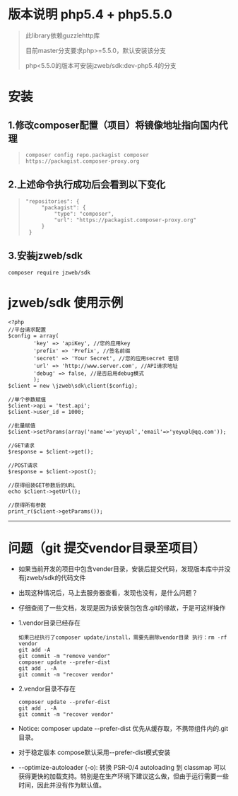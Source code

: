 # 版本说明 php5.4 + php5.5.0

> 此library依赖guzzlehttp库
>
> 目前master分支要求php>=5.5.0，默认安装该分支
>
> php<5.5.0的版本可安装jzweb/sdk:dev-php5.4的分支

# 安装 

## 1.修改composer配置（项目）将镜像地址指向国内代理

>```
>composer config repo.packagist composer https://packagist.composer-proxy.org
>```

## 2.上述命令执行成功后会看到以下变化

>```
>"repositories": {
>      "packagist": {
>          "type": "composer",
>          "url": "https://packagist.composer-proxy.org"
>      }
>  }
>```

## 3.安装jzweb/sdk
```
composer require jzweb/sdk
```


# jzweb/sdk 使用示例
```
<?php
//平台请求配置
$config = array(
        'key' => 'apiKey', //您的应用key
        'prefix' => 'Prefix', //签名前缀
        'secret' => 'Your Secret', //您的应用secret 密钥
        'url' => 'http://www.server.com', //API请求地址
        'debug' => false, //是否启用debug模式
        );
$client = new \jzweb\sdk\client($config);

//单个参数赋值
$client->api = 'test.api';
$client->user_id = 1000;

//批量赋值
$client->setParams(array('name'=>'yeyupl','email'=>'yeyupl@qq.com'));

//GET请求
$response = $client->get();

//POST请求
$response = $client->post();

//获得组装GET参数后的URL
echo $client->getUrl();

//获得所有参数
print_r($client->getParams());

```

------

# 问题（git 提交vendor目录至项目）

* 如果当前开发的项目中包含vender目录，安装后提交代码，发现版本库中并没有jzweb/sdk的代码文件
* 出现这种情况后，马上去服务器查看，发现也没有，是什么问题？
* 仔细查阅了一些文档，发现是因为该安装包包含.git的缘故，于是可这样操作
* 1.vendor目录已经存在

    ```
    如果已经执行了composer update/install，需要先删除vendor目录 执行：rm -rf vendor
    git add -A
    git commit -m "remove vendor"
    composer update --prefer-dist
    git add . -A 
    git commit -m "recover vendor"
    ```
* 2.vendor目录不存在
    
    ```
    composer update --prefer-dist
    git add . -A 
    git commit -m "recover vendor"
    ```
* Notice: composer update --prefer-dist 优先从缓存取，不携带组件内的.git目录。
* 对于稳定版本 compose默认采用--prefer-dist模式安装
* --optimize-autoloader (-o): 转换 PSR-0/4 autoloading 到 classmap 可以获得更快的加载支持。特别是在生产环境下建议这么做，但由于运行需要一些时间，因此并没有作为默认值。


